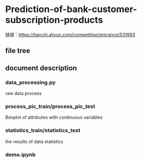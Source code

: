 # Prediction-of-bank-customer-subscription-products

链接：https://tianchi.aliyun.com/competition/entrance/531993

## file tree

## document description

### data_processing.py
raw data process

### process_pic_train/process_pic_test
Boxplot of attributes with continuous variables

### statistics_train/statistics_test
the results of data statistics 

### demo.ipynb


